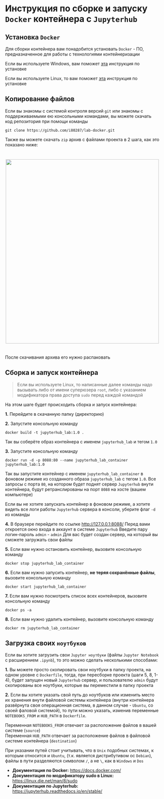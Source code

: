 # Инструкция по сборке и запуску `Docker` контейнера с `Jupyterhub`

Установка `Docker`
----------------------
Для сборки контейнера вам понадобится установать `Docker` - ПО, 
предназначенное для работы с технологиями контейнеризации

Если вы используете Windows, вам поможет [эта](https://docs.docker.com/desktop/installwindows-install/) инструкция по установке

Если вы используете Linux, то вам поможет [эта](https://docs.docker.com/engine/install/ubuntu/) инструкция по установке

Копирование файлов
----------------------
Если вы знакомы с системой контроля версий `git` или знакомы с поддерживаемыми ею 
консольными командами, вы можете скачать код репозитория при помощи команды
    
    git clone https://github.com/i80287/lab-docker.git

Также вы можете скачать `zip` архив c файлами проекта в 2 шага, как это показано ниже:
<h1 align="center">
<img src="https://i.ibb.co/jRk35YK/rep-download-instr.png" style="width:500px;height:600px;">
</h1><br>
После скачивания архива его нужно распаковать

Сборка и запуск контейнера
----------------------
> Если вы используете Linux, то написанные далее команды надо вызывать
> либо от имени суперюзера `root`, либо с указанием модификатора права 
> доступа `sudo` перед каждой командой

На этом шаге будет проиcходить сборка и запуск контейнера:

**1.** Перейдите в скачанную папку (директорию)

**2.** Запустите консольную команду 
    
    docker build -t jupyterhub_lab:1.0 .

Так вы соберёте образ контейнера с именем `jupyterhub_lab` и тегом `1.0`

**3.** Запустите консольную команду 

    docker run -d -p 8088:80 --name jupyterhub_lab_container jupyterhub_lab:1.0

Так вы запустите контейнер с именем `jupyterhub_lab_container` в фоновом режиме из созданного
образа `jupyterhub_lab` с тегом `1.0`. Все запросы с порта `80`, на котором будет поднят сервер
`Jupyterhub` внути контейнера, будут ретранслированы на порт `8088` на хосте (вашем компьютере)

Если вы не хотите запускать контейнер в фоновом режиме, а хотите видеть все логи работы
`Jupyterhub` сервера в консоли, уберите флаг `-d` из команды

**4.** В браузере перейдите по ссылке http://127.0.0.1:8088/
Перед вами откроется окно входа в аккаунт в системе `Jupyterhub`
Введите пару логин-пароль `admin` - `admin`
Для вас будет создан сервер, на который вы сможете загружать свои файлы

**5.** Если вам нужно остановить контейнер, вызовите консольную команду

    docker stop jupyterhub_lab_container

**6.** Если вам нужно запусить контейнер, **не теряя сохранённые файлы**, вызовите консольную команду

    docker start jupyterhub_lab_container

**7.** Если вам нужно посмотреть список всех контейнеров, вызовите консольную команду

    docker ps -a

**8.** Если вам нужно удалить контейнер, вызовите консольную команду

    docker rm jupyterhub_lab_container

Загрузка своих `ноутбуков`
----------------------
Если вы хотите загрузить свои `Jupyter ноутбуки` (файлы `Jupyter Notebook` с расширением `.ipynb`), то это можно сделать несколькими способами:

**1.** Вы можете просто скопировать свои ноутбуки в папку проекта, на одном уровне с `Dockerfile`, тогда, 
при пересборке проекта (шаги 5, 8, 1-4), будет запущен новый `Jupyterhub` сервер, и пользователю `admin` 
будут скопированы все ноутбуки, которые вы переместили в папку проекта

**2.** Если вы хотите указать свой путь до ноутбуков или изменить место их хранения внути файловой системы контейнера 
(внутри контейнера развёрнута своя операционная система, в данном случае - `Ubuntu`, со своей фаловой системой),
то пути можно указать, изменив переменные `NOTEBOOKS_FROM` и `HUB_PATH` в `Dockerfile`. 

Переменная `NOTEBOOKS_FROM` отвечает за расположение файлов в вашей системе (`source`) <br />
Переменная `HUB_PATH` отвечает за расположение файлов в файловой системе контейнера (`destination`)

При указании путей стоит учитывать, что в `Unix` подобных системах, к которым относится и `Ubuntu`, 
(т.к. является дистрибутивом ос `Debian`), файлы в пути разделяются символом `/`, а не `\`, как в `Windows` и `Dos`

- **Документация по Docker:** https://docs.docker.com/
- **Документация по модификатору sudo в Linux:** https://linux.die.net/man/8/sudo
- **Документация по Jupyterhub:** https://jupyterhub.readthedocs.io/en/stable/
